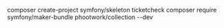composer create-project symfony/skeleton ticketcheck
composer require symfony/maker-bundle phootwork/collection --dev
